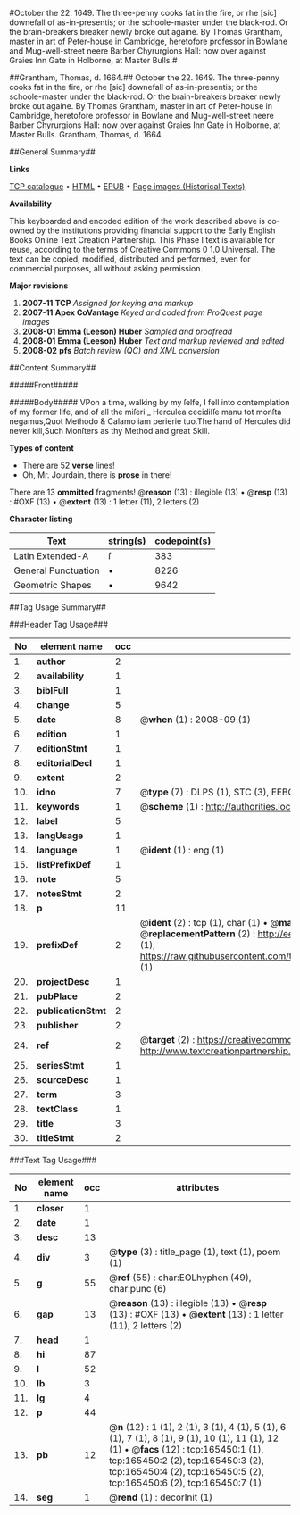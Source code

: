 #October the 22. 1649. The three-penny cooks fat in the fire, or rhe [sic] downefall of as-in-presentis; or the schoole-master under the black-rod. Or the brain-breakers breaker newly broke out againe. By Thomas Grantham, master in art of Peter-house in Cambridge, heretofore professor in Bowlane and Mug-well-street neere Barber Chyrurgions Hall: now over against Graies Inn Gate in Holborne, at Master Bulls.#

##Grantham, Thomas, d. 1664.##
October the 22. 1649. The three-penny cooks fat in the fire, or rhe [sic] downefall of as-in-presentis; or the schoole-master under the black-rod. Or the brain-breakers breaker newly broke out againe. By Thomas Grantham, master in art of Peter-house in Cambridge, heretofore professor in Bowlane and Mug-well-street neere Barber Chyrurgions Hall: now over against Graies Inn Gate in Holborne, at Master Bulls.
Grantham, Thomas, d. 1664.

##General Summary##

**Links**

[TCP catalogue](http://www.ota.ox.ac.uk/tcp/)  • 
[HTML](http://tei.it.ox.ac.uk/tcp/Texts-HTML/free/A85/A85540.html)  • 
[EPUB](http://tei.it.ox.ac.uk/tcp/Texts-EPUB/free/A85/A85540.epub) • 
[Page images (Historical Texts)](https://data.historicaltexts.jisc.ac.uk/view?pubId=eebo-99865511e&pageId=eebo-99865511e-165450-1)

**Availability**

This keyboarded and encoded edition of the
	       work described above is co-owned by the institutions
	       providing financial support to the Early English Books
	       Online Text Creation Partnership. This Phase I text is
	       available for reuse, according to the terms of Creative
	       Commons 0 1.0 Universal. The text can be copied,
	       modified, distributed and performed, even for
	       commercial purposes, all without asking permission.

**Major revisions**

1. __2007-11__ __TCP__ *Assigned for keying and markup*
1. __2007-11__ __Apex CoVantage__ *Keyed and coded from ProQuest page images*
1. __2008-01__ __Emma (Leeson) Huber__ *Sampled and proofread*
1. __2008-01__ __Emma (Leeson) Huber__ *Text and markup reviewed and edited*
1. __2008-02__ __pfs__ *Batch review (QC) and XML conversion*

##Content Summary##

#####Front#####

#####Body#####
VPon a time, walking by my ſelfe, I fell into contemplation of my former life, and of all the miſeri
    _ Herculea cecidiſſe manu tot monſta negamus,Quot Methodo & Calamo iam perierie tuo.The hand of Hercules did never kill,Such Monſters as thy Method and great Skill.

**Types of content**

  * There are 52 **verse** lines!
  * Oh, Mr. Jourdain, there is **prose** in there!

There are 13 **ommitted** fragments! 
 @__reason__ (13) : illegible (13)  •  @__resp__ (13) : #OXF (13)  •  @__extent__ (13) : 1 letter (11), 2 letters (2)

**Character listing**


|Text|string(s)|codepoint(s)|
|---|---|---|
|Latin Extended-A|ſ|383|
|General Punctuation|•|8226|
|Geometric Shapes|▪|9642|

##Tag Usage Summary##

###Header Tag Usage###

|No|element name|occ|attributes|
|---|---|---|---|
|1.|__author__|2||
|2.|__availability__|1||
|3.|__biblFull__|1||
|4.|__change__|5||
|5.|__date__|8| @__when__ (1) : 2008-09 (1)|
|6.|__edition__|1||
|7.|__editionStmt__|1||
|8.|__editorialDecl__|1||
|9.|__extent__|2||
|10.|__idno__|7| @__type__ (7) : DLPS (1), STC (3), EEBO-CITATION (1), PROQUEST (1), VID (1)|
|11.|__keywords__|1| @__scheme__ (1) : http://authorities.loc.gov/ (1)|
|12.|__label__|5||
|13.|__langUsage__|1||
|14.|__language__|1| @__ident__ (1) : eng (1)|
|15.|__listPrefixDef__|1||
|16.|__note__|5||
|17.|__notesStmt__|2||
|18.|__p__|11||
|19.|__prefixDef__|2| @__ident__ (2) : tcp (1), char (1)  •  @__matchPattern__ (2) : ([0-9\-]+):([0-9IVX]+) (1), (.+) (1)  •  @__replacementPattern__ (2) : http://eebo.chadwyck.com/downloadtiff?vid=$1&page=$2 (1), https://raw.githubusercontent.com/textcreationpartnership/Texts/master/tcpchars.xml#$1 (1)|
|20.|__projectDesc__|1||
|21.|__pubPlace__|2||
|22.|__publicationStmt__|2||
|23.|__publisher__|2||
|24.|__ref__|2| @__target__ (2) : https://creativecommons.org/publicdomain/zero/1.0/ (1), http://www.textcreationpartnership.org/docs/. (1)|
|25.|__seriesStmt__|1||
|26.|__sourceDesc__|1||
|27.|__term__|3||
|28.|__textClass__|1||
|29.|__title__|3||
|30.|__titleStmt__|2||


###Text Tag Usage###

|No|element name|occ|attributes|
|---|---|---|---|
|1.|__closer__|1||
|2.|__date__|1||
|3.|__desc__|13||
|4.|__div__|3| @__type__ (3) : title_page (1), text (1), poem (1)|
|5.|__g__|55| @__ref__ (55) : char:EOLhyphen (49), char:punc (6)|
|6.|__gap__|13| @__reason__ (13) : illegible (13)  •  @__resp__ (13) : #OXF (13)  •  @__extent__ (13) : 1 letter (11), 2 letters (2)|
|7.|__head__|1||
|8.|__hi__|87||
|9.|__l__|52||
|10.|__lb__|3||
|11.|__lg__|4||
|12.|__p__|44||
|13.|__pb__|12| @__n__ (12) : 1 (1), 2 (1), 3 (1), 4 (1), 5 (1), 6 (1), 7 (1), 8 (1), 9 (1), 10 (1), 11 (1), 12 (1)  •  @__facs__ (12) : tcp:165450:1 (1), tcp:165450:2 (2), tcp:165450:3 (2), tcp:165450:4 (2), tcp:165450:5 (2), tcp:165450:6 (2), tcp:165450:7 (1)|
|14.|__seg__|1| @__rend__ (1) : decorInit (1)|
